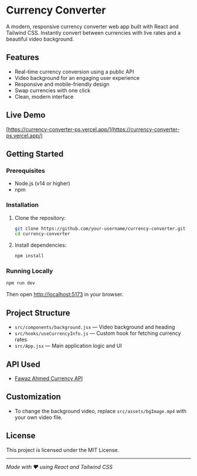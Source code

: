 # Currency Converter

A modern, responsive currency converter web app built with React and Tailwind CSS. Instantly convert between currencies with live rates and a beautiful video background.

## Features

- Real-time currency conversion using a public API
- Video background for an engaging user experience
- Responsive and mobile-friendly design
- Swap currencies with one click
- Clean, modern interface

## Live Demo

[https://currency-converter-ps.vercel.app/](https://currency-converter-ps.vercel.app/)

## Getting Started

### Prerequisites

- Node.js (v14 or higher)
- npm

### Installation

1. Clone the repository:
   ```sh
   git clone https://github.com/your-username/currency-converter.git
   cd currency-converter
   ```
2. Install dependencies:
   ```sh
   npm install
   ```

### Running Locally

```sh
npm run dev
```
Then open [http://localhost:5173](http://localhost:5173) in your browser.

## Project Structure

- `src/components/background.jsx` — Video background and heading
- `src/hooks/useCurrencyInfo.js` — Custom hook for fetching currency rates
- `src/App.jsx` — Main application logic and UI

## API Used

- [Fawaz Ahmed Currency API](https://github.com/fawazahmed0/currency-api)

## Customization

- To change the background video, replace `src/assets/bgImage.mp4` with your own video file.

## License

This project is licensed under the MIT License.

---

*Made with ❤️ using React and Tailwind CSS*